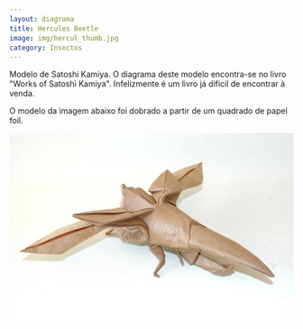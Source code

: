 ```yaml
---
layout: diagrama
title: Hercules Beetle
image: img/hercul_thumb.jpg
category: Insectos
---
```


Modelo de Satoshi Kamiya. O diagrama deste modelo encontra-se no livro "Works of Satoshi Kamiya". Infelizmente é um livro já dificil de encontrar à venda.

O modelo da imagem abaixo foi dobrado a partir de um quadrado de papel foil.

![Hercules Beetle](../img/hercul.jpg)